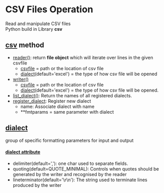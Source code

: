 # CSV Files Operation
Read and manipulate CSV files<br>
Python build in Library **csv**

## [csv](https://github.com/StuAgraricity/python_learning/blob/main/files_csv_operation/csv_read.py) method
- [reader()](https://github.com/StuAgraricity/python_learning/blob/main/files_csv_operation/csv_read.py): return **file object** which will iterate over lines in the given csvfile<br/>
  - [csvfile](https://github.com/StuAgraricity/python_learning/blob/main/files_csv_operation/csv_read.py) = path or the location of csv file
  - [dialect](https://github.com/StuAgraricity/python_learning/blob/main/files_csv_operation/csv_dialect.py)(default='excel') = the type of how csv file will be opened
- [writer()](https://github.com/StuAgraricity/python_learning/blob/main/files_csv_operation/csv_write.py)
  - [csvfile](https://github.com/StuAgraricity/python_learning/blob/main/files_csv_operation/csv_write.py) = path or the location of csv file
  - [dialect](https://github.com/StuAgraricity/python_learning/blob/main/files_csv_operation/csv_dialect.py)(default='excel') = the type of how csv file will be opened.
- [list_dialect()](https://github.com/StuAgraricity/python_learning/blob/main/files_csv_operation/csv_dialect.py): Return the names of all registered dialects.
- [register_dialect](https://github.com/StuAgraricity/python_learning/blob/main/files_csv_operation/csv_dialect.py): Register new dialect
  - name: Associate dialect with name
  - **fmtparams = same parameter with dialect

## [dialect](https://github.com/StuAgraricity/python_learning/blob/main/files_csv_operation/csv_dialect.py) 
group of specific formatting parameters for input and output<br>

#### [dialect attribute](https://github.com/StuAgraricity/python_learning/blob/main/files_csv_operation/csv_dialect.py) 
- delimiter(default=','): one char used to separate fields.
- quoting(default=QUOTE_MINIMAL): Controls when quotes should be generated by the writer and recognised by the reader
- lineterminator(default='\r\n'): The string used to terminate lines produced by the writer
